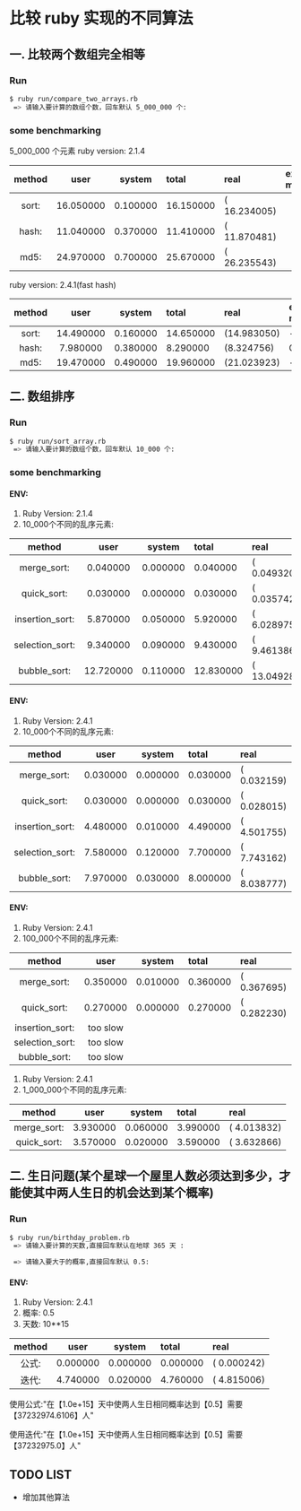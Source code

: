 # 比较 ruby 实现的不同算法

## 一. 比较两个数组完全相等

### Run

```bash
$ ruby run/compare_two_arrays.rb 
 => 请输入要计算的数组个数，回车默认 5_000_000 个: 
```

### some benchmarking

5_000_000 个元素
ruby version: 2.1.4

  method   |  user  |system | total         |real     | extra-memery
:---------:|:------:|:-----:|:----------|:-------------|:-------------|
sort:| 16.050000  | 0.100000 | 16.150000 |( 16.234005)|
hash: |11.040000 |  0.370000 | 11.410000| ( 11.870481) |
md5: |24.970000 |  0.700000 | 25.670000 |( 26.235543)|

ruby version: 2.4.1(fast hash)

  method   |  user  |system | total         |real     | extra-memery
:---------:|:------:|:-----:|:----------|:-------------|:-------------|
sort:  |14.490000  | 0.160000 | 14.650000 |(14.983050) | - |
hash: | 7.980000 |  0.380000 |  8.290000 | (8.324756) | O(N) | 
md5:  |19.470000 |  0.490000 | 19.960000 | (21.023923) | - |

## 二. 数组排序

### Run

```bash
$ ruby run/sort_array.rb 
 => 请输入要计算的数组个数，回车默认 10_000 个: 
```
### some benchmarking

#### ENV:
1. Ruby Version: 2.1.4 
2. 10_000个不同的乱序元素:


  method   |  user  |system | total  |real     
:---------:|:------:|:-----:|:----------|:-------------
merge_sort:|  0.040000  | 0.000000 | 0.040000 |(  0.049320)
quick_sort: | 0.030000 |  0.000000 |  0.030000 |(  0.035742)
insertion_sort:| 5.870000  | 0.050000  | 5.920000 |(  6.028975)
selection_sort: | 9.340000  | 0.090000  | 9.430000 |(  9.461386)
bubble_sort:| 12.720000  | 0.110000 | 12.830000 |( 13.049285)


#### ENV:
1. Ruby Version: 2.4.1 
2. 10_000个不同的乱序元素:

  method   |  user  |system | total   |real     
:---------:|:------:|:-----:|:----------|:-------------
merge_sort: | 0.030000 |  0.000000  | 0.030000 |(  0.032159)
quick_sort: | 0.030000|   0.000000  | 0.030000| (  0.028015)
insertion_sort: | 4.480000 |  0.010000  | 4.490000 |(  4.501755)
selection_sort: | 7.580000  | 0.120000 |  7.700000 |(  7.743162)
bubble_sort: | 7.970000  | 0.030000 |  8.000000|(  8.038777)

#### ENV:
1. Ruby Version: 2.4.1 
2. 100_000个不同的乱序元素:

  method   |  user  |system | total   |real     
:---------:|:------:|:-----:|:----------|:-------------
merge_sort: | 0.350000  | 0.010000 |  0.360000 |(  0.367695)
quick_sort: | 0.270000 |  0.000000  | 0.270000 |(  0.282230)
insertion_sort: | too slow
selection_sort: | too slow
bubble_sort: | too slow

1. Ruby Version: 2.4.1 
2. 1_000_000个不同的乱序元素:

  method   |  user  |system | total   |real     
:---------:|:------:|:-----:|:----------|:-------------
merge_sort: | 3.930000  | 0.060000  | 3.990000 | (  4.013832)
quick_sort: | 3.570000  | 0.020000  | 3.590000 |(  3.632866)

## 二. 生日问题(某个星球一个屋里人数必须达到多少，才能使其中两人生日的机会达到某个概率)

### Run

```bash
$ ruby run/birthday_problem.rb
 => 请输入要计算的天数,直接回车默认在地球 365 天 : 

 => 请输入要大于的概率,直接回车默认 0.5:
```

#### ENV:
1. Ruby Version: 2.4.1 
2. 概率: 0.5
3. 天数: 10**15

  method   |  user  |system | total   |real     
:---------:|:------:|:-----:|:----------|:-------------
公式: | 0.000000  | 0.000000  | 0.000000| (  0.000242)
迭代: | 4.740000  | 0.020000  | 4.760000 |(  4.815006)

使用公式:"在【1.0e+15】天中使两人生日相同概率达到【0.5】需要【37232974.6106】人"

使用迭代:"在【1.0e+15】天中使两人生日相同概率达到【0.5】需要【37232975.0】人"

## TODO LIST
* 增加其他算法

